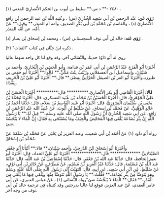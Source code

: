 ٢٤٨٠ -** د س:** سليط بن أيوب بن الحكم الأَنْصارِيّ المدني (١) .

**رَوَى عَن:** عَبْد الرحمن بْن أَبي سَعِيد الخُدْرِيّ (س) ، وعُبَيد اللَّه بْن عبد الرحمن بْن رافع الأَنْصارِيّ (د) ، والقاسم بْن مُحَمَّدِ بْن أَبي بَكْرٍ الصديق، وأمه أم المنذر،** وقيل:** عَنْ أُمِّه، عن أُمِّه المنذر.

**رَوَى عَنه:** خالد بْن أَبي نوف السجستاني (س) ، ومحمد بْن إسحاق بْن يسار (د) .

ذكره ابنُ حِبَّان فِي كتاب "الثقات" (٢) .

روى له أَبُو دَاوُدَ حديثا، والنَّسَائي آخر. وقد وقع لنا كل واحد منهما عاليا.

أَخْبَرَنَا أَبُو الْفَرَجَ عَبْدُ الرَّحْمَنِ بْن أَبي عُمَر بْن قدامة، وأبو الْحَسَن بْن الْبُخَارِيّ، وأحمد بن شَيْبَانَ، وإسماعيل ابن العسقلاني وزَيْنَبُ بِنْتُ مَكِّيٍّ،** قَالُوا:** أَخْبَرَنَا أبو حفص بن طبرزد.وأَخْبَرَنَا أَبُو العز بْن الصيقل الْحَرَّانِيُّ بِمِصْرَ،** قال:** أَخْبَرَنَا أَبُو عَلِيِّ بْنُ الْخَرِيفِ بِبَغْدَادَ.

**قَالا:** أَخْبَرَنَا الْقَاضِي أَبُو بكر الأَنْصارِيّ،********** قال:********** أَخْبَرَنَا الْحَسَنُ بْنُ عَلِيٍّ الْجَوْهَرِيُّ، قال: أَخْبَرَنَا الْحُسَيْنُ بْنُ مُحَمَّد بْن عُبَيد العسكري، قال: أَخْبَرَنَا مُحَمَّدُ بْنُ يَحْيَى بْنِ سُلَيْمان الْمَرْوَزِيُّ، قال: أَخْبَرَنَا أَبُو عُبَيد الْقَاسِمُ بْنُ سَلامٍ، قال: حَدَّثَنَا أَحْمَدُ بْنُ خَالِدٍ الْوَهْبِيُّ، عَنْ مُحَمَّد بْن إسحاق، عَنْ سُلَيْطِ بْنِ أَيُّوبَ، عَنْ عُبَيد الله عَبْدِ الرَّحْمَنِ بْنِ رَافِعٍ، عَن أَبِي سَعِيد الخُدْرِيّ أَنَّ رَسُولَ اللَّهِ صلى الله عليه وسلم،** قِيلَ لَهُ:** يَا رَسُولَ اللَّهِ إِنَّ بِئْرَ بُضَاعَةَ يُلْقَى فِيهَا الْمَحَائِضُ والْجِيَفُ ومَا يُسْتَنْجَى بِهِ فَقَالَ: إِنَّ الْمَاءَ لا يَنْجُسُهُ شئ.

رواه أَبُو داود (١) عَنْ أَحْمَد بْن أَبي شعيب، وعبد العزيز بْن يَحْيَى عَنْ مُحَمَّد بْن سَلَمَةَ عَنْ مُحَمَّدِ بْنِ إِسْحَاقَ.

وأَخْبَرَنَا أَبُو إِسْحَاقَ ابْنُ الدَّرَجِيِّ، وأحمد شَيْبَانَ،** قالا:** أَنْبَأَنَا أَبُو جَعْفَرٍ الصَّيْدَلانِيُّ،************** قال:************** أَخْبَرَنَا أَبُو عَلِيٍّ الحداد، قال: أَخْبَرَنَا أبو نعيم الحافظ، قال: حَدَّثَنَا عَبد الله بْنُ جَعْفَرٍ، قال: حَدَّثَنَا إِسْمَاعِيلُ بْنُ عَبد اللَّهِ، قال: حَدَّثَنَا عَبد اللَّهِ بْنُ مُسْلِمَةَ، قال: حَدَّثَنَا عَبْدُ الْعَزِيزِ بْنُ مُسْلِمٍ، عَنْ مُطَرَّفٍ، عَنْ خَالِدِ بْنِ أَبي نَوْفٍ، عَنْ سُلَيْطٍ، عَنِ ابْنِ أَبي سَعِيد، عَن أَبِيهِ، قال: انْتَهَيْتُ إِلَى رَسُولِ اللَّهِ صَلَّى اللَّهُ عَلَيْهِ وسَلَّمَ وهو يَتَوَضَّأُ مِنْ بِئْرِ بُضَاعَةَ،** فَقُلْتُ:** يَا رَسُولَ اللَّهِ تَتَوَضَّأُ مِنْهَا ويُلْقَى فِيهَا مَا يُلْقَى مِنَ الْقَذَرِ،** فَقَالَ:** الْمَاءُ لا يُنَجِّسُهُ شئ"رواه النَّسَائي (١) ، عَنْ عباس العنبري، عَن أبي عامر العقدي، عَنْ عبد العزيز، فوقع لنا عاليا بدرجتين وقد كتبناه فِي ترجمة خالد بْن أَبي نوف من وجه آخر.